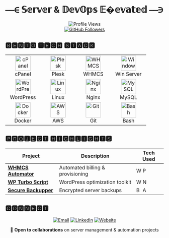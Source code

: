 #  **⎯⎯∈ 𝕊𝕖𝕣𝕧𝕖𝕣 & 𝔻𝕖𝕧𝕆𝕡𝕤 𝔼�𝕖𝕧𝕒𝕥𝕖𝕕 ⎯⎯∋**

<div align="center">
  
![Profile Views](https://komarev.com/ghpvc/?username=YOURUSERNAME&label=PROFILE+VIEWS&color=0e75b6&style=flat)  
[![GitHub Followers](https://img.shields.io/github/followers/YOURUSERNAME?style=social)](https://github.com/YOURUSERNAME)

</div>

## **🅱🅴🅽🆃🅾 🆃🅴🅲🅷 🆂🆃🅰🅲🅺**

<table>
  <tr>
    <td align="center" width="96">
      <img src="https://api.iconify.design/logos:cpanel.svg" width="48" height="48" alt="cPanel" />
      <br>cPanel
    </td>
    <td align="center" width="96">
      <img src="https://api.iconify.design/logos:plesk.svg" width="48" height="48" alt="Plesk" />
      <br>Plesk
    </td>
    <td align="center" width="96">
      <img src="https://api.iconify.design/simple-icons:whmcs.svg" width="48" height="48" alt="WHMCS" />
      <br>WHMCS
    </td>
    <td align="center" width="96">
      <img src="https://api.iconify.design/logos:windows-icon.svg" width="48" height="48" alt="Windows Server" />
      <br>Win Server
    </td>
  </tr>
  <tr>
    <td align="center" width="96">
      <img src="https://api.iconify.design/logos:wordpress-icon.svg" width="48" height="48" alt="WordPress" />
      <br>WordPress
    </td>
    <td align="center" width="96">
      <img src="https://api.iconify.design/logos:linux-tux.svg" width="48" height="48" alt="Linux" />
      <br>Linux
    </td>
    <td align="center" width="96">
      <img src="https://api.iconify.design/logos:nginx.svg" width="48" height="48" alt="Nginx" />
      <br>Nginx
    </td>
    <td align="center" width="96">
      <img src="https://api.iconify.design/logos:mysql.svg" width="48" height="48" alt="MySQL" />
      <br>MySQL
    </td>
  </tr>
  <tr>
    <td align="center" width="96">
      <img src="https://api.iconify.design/logos:docker-icon.svg" width="48" height="48" alt="Docker" />
      <br>Docker
    </td>
    <td align="center" width="96">
      <img src="https://api.iconify.design/logos:aws.svg" width="48" height="48" alt="AWS" />
      <br>AWS
    </td>
    <td align="center" width="96">
      <img src="https://api.iconify.design/logos:git-icon.svg" width="48" height="48" alt="Git" />
      <br>Git
    </td>
    <td align="center" width="96">
      <img src="https://api.iconify.design/logos:bash-icon.svg" width="48" height="48" alt="Bash" />
      <br>Bash
    </td>
  </tr>
</table>

## **🅿🆁🅾🅹🅴🅲🆃 🅷🅸🅶🅷🅻🅸🅶🅷🆃🆂**

<div align="center">

| Project | Description | Tech Used |
|---------|-------------|-----------|
| **[WHMCS Automator](link)** | Automated billing & provisioning | <img src="https://api.iconify.design/simple-icons:whmcs.svg" width="16" alt="WHMCS"> <img src="https://api.iconify.design/logos:php.svg" width="16" alt="PHP"> |
| **[WP Turbo Script](link)** | WordPress optimization toolkit | <img src="https://api.iconify.design/logos:wordpress-icon.svg" width="16" alt="WP"> <img src="https://api.iconify.design/logos:nginx.svg" width="16" alt="Nginx"> |
| **[Secure Backupper](link)** | Encrypted server backups | <img src="https://api.iconify.design/logos:bash-icon.svg" width="16" alt="Bash"> <img src="https://api.iconify.design/logos:aws.svg" width="16" alt="AWS"> |

</div>

## **🅲🅾🅽🅽🅴🅲🆃**

<div align="center">

[![Email](https://img.shields.io/badge/Email-Contact%20Me-red?style=for-the-badge&logo=gmail)](mailto:your-email@example.com)
[![LinkedIn](https://img.shields.io/badge/LinkedIn-Connect-blue?style=for-the-badge&logo=linkedin)](https://linkedin.com/in/yourprofile)
[![Website](https://img.shields.io/badge/Website-Portfolio-green?style=for-the-badge&logo=google-chrome)](https://yourwebsite.com)

</div>

<div align="center">
  
📌 **Open to collaborations** on server management & automation projects  

</div>
